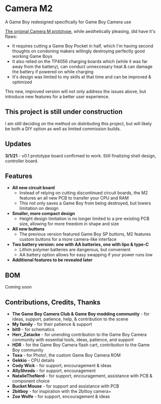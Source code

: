 # Camera M2
A Game Boy redesigned specifically for Game Boy Camera use

[The original Camera M prototype](https://gameboycamera.com/#camera-m), while aesthetically pleasing, did have it's flaws:
* It requires cutting a Game Boy Pocket in half, which I'm having second thoughts on condoning makers willingly destroying perfectly good working Game Boys
* It also relied on the TP4056 charging boards which (while it was far away from the battery), can conduct unneccesary heat & can damage the battery if powered on while charging
* It's design was limited to my skills at that time and can be improved & optimized

This new, improved version will not only address the issues above, but introduce new features for a better user experience.

## This project is still under construction
I am still deciding on the method on distributing this project, but will likely be both a DIY option as well as limited commission builds.

## Updates
**3/1/21** - v0.1 prototype board confirmed to work. Still finalizing shell design, controller board.

## Features
* **All new circuit board**
  * Instead of relying on cutting discontinued circuit boards, the M2 features an all new PCB to transfer your CPU and RAM
  * This not only saves a Game Boy from being destroyed, but lowers limitation on design
* **Smaller, more compact design**
  * Height design limitation is no longer limited to a pre-existing PCB size, allowing for more freedom in shape and size
* **All new buttons**
  * The previous version featured Game Boy SP buttons, M2 features custom buttons for a more camera-like interface
* **Two battery version: one with AA batteries, one with lipo & type-C**
  * Lithim polymer batteries are dangerous, but convenient
  * AA battery option allows for easy swapping if your power runs low
* **Additional features to be revealed later**

## BOM
Coming soon

## Contributions, Credits, Thanks
* **The Game Boy Camera Club & Game Boy modding community** - for ideas, support, patience, help, & contribution to the scene
* **My family** - for their patience & support
* **bit9** - for schematics
* **Herr_Zatacke** - for unending contribution to the Game Boy Camera community with essential tools, ideas, patience, and support
* **HDR** - for the Game Boy Camera flash cart, contribution to the Game Boy community
* **Toxa** - for Photo!, the custom Game Boy Camera ROM 
* **Gekkio** - CPU details
* **Cody Wick** - for support, encouragement & ideas
* **AllyShreds** - for support, encouragement
* **NatalieTheNerd** - for support, encouragement, assistance with PCB & component choice
* **Bucket Mouse** - for support and assistance with PCB
* **2bitboy** - for inspiration with the 2bittoy camera+
* **Zoe Wolfe** - for support, encouragement & ideas
